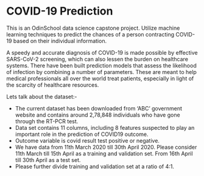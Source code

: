 # COVID-19 Prediction
This is an OdinSchool data science capstone project. Utilize machine learning techniques to predict the chances of a person contracting COVID-19 based on their individual information.

A speedy and accurate diagnosis of COVID-19 is made possible by effective SARS-CoV-2 screening, which can also lessen the burden on healthcare systems. There have been built prediction models that assess the likelihood of infection by combining a number of parameters. These are meant to help medical professionals all over the world treat patients, especially in light of the scarcity of healthcare resources. 

Lets talk about the dataset:-

- The current dataset has been downloaded from ‘ABC’ government website and contains around 2,78,848 individuals who have gone through the RT-PCR test.
- Data set contains 11 columns, including 8 features suspected to play an important role in the prediction of COVID19 outcome.
- Outcome variable is covid result test positive or negative.
- We have data from 11th March 2020 till 30th April 2020. Please consider 11th March till 15th April as a training and validation set. From 16th April till 30th April as a test set.
- Please further divide training and validation set at a ratio of 4:1.  

